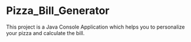 # Pizza_Bill_Generator
This project is a Java Console Application which helps you to personalize your pizza and calculate the bill.
